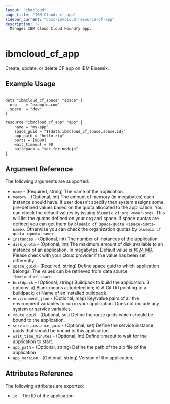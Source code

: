 ```yaml
---
layout: "ibmcloud"
page_title: "IBM Cloud: cf_app"
sidebar_current: "docs-ibmcloud-resource-cf-app"
description: |-
  Manages IBM Cloud Cloud Foundry app.
---
```


# ibmcloud\_cf_app

Create, update, or delete CF app on IBM Bluemix.

## Example Usage

```hcl
	
data "ibmcloud_cf_space" "space" {
  org    = "example.com"
  space  = "dev"
}

resource "ibmcloud_cf_app" "app" {
	name = "my-app"
	space_guid = "${data.ibmcloud_cf_space.space.id}"
	app_path = "hello.zip"
	ports = [9080]
	wait_timeout = 90
	buildpack = "sdk-for-nodejs"
}

```

## Argument Reference

The following arguments are supported:

* `name` - (Required, string) The name of the application.
* `memory` - (Optional, int) The amount of memory (in megabytes) each instance should have. If user doesn't specify then system assigns some pre-defined values based on the quota allocated to the application. You can check the default values by issuing `bluemix cf org <your-org>`. This will list the quotas defined on your org and space.
If space quotas are defined you can get them by `bluemix cf space-quota <space-quota-name>`. Otherwise you can check the organization quotas by `bluemix cf quota <quota-name>`
* `instances` - (Optional, int) The number of instances of the application.
* `disk_quota` - (Optional, int) The maximum amount of disk available to an instance of an application. In megabytes. Default value is [1024 MB](http://bosh.io/jobs/cloud_controller_ng?source=github.com/cloudfoundry/cf-release&version=234#p=cc.default_app_disk_in_mbttp://bosh.io/jobs/cloud_controller_ng?source=github.com/cloudfoundry/cf-release&version=234#p=cc.default_app_disk_in_mb).  Please check with your cloud provider if the value has been set differently.
* `space_guid` - (Required, string) Define space guid to which application belongs. The values can be retrieved from data source `ibmcloud_cf_space`.
* `buildpack` - (Optional, string) Buildpack to build the application. 3 options: a) Blank means autodetection; b) A Git Url pointing to a buildpack; c) Name of an installed buildpack. 
* `environment_json` - (Optional, map) Key/value pairs of all the environment variables to run in your application. Does not include any system or service variables.
* `route_guid` - (Optional, set) Define the route guids which should be bound to the application.
* `service_instance_guid` - (Optional, set) Define the service instance guids that should be bound to this application.
* `wait_time_minutes` - (Optional, int) Define timeout to wait for the application to start.
* `app_path` - (Optional, string) Define the path of the zip file of the application
* `app_version`	 - (Optional, string) Version of the application,

## Attributes Reference

The following attributes are exported:

* `id` - The ID of the application.